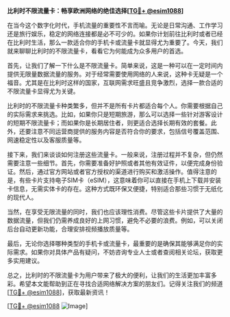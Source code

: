 **比利时不限流量卡：畅享欧洲网络的绝佳选择[[TG💪+ @esim1088](https://t.me/s/esim1088)]**

在当今这个数字化时代，手机流量的重要性不言而喻。无论是日常沟通、工作学习还是旅行娱乐，稳定的网络连接都是必不可少的。如果你计划前往比利时或者已经在比利时生活，那么一款适合你的手机卡或流量卡就显得尤为重要了。今天，我们就来聊聊比利时的不限流量卡，看看它为何能成为众多用户的首选。

首先，让我们了解一下什么是不限流量卡。简单来说，这是一种可以在一定时间内提供无限量数据流量的服务。对于经常需要使用网络的人来说，这种卡无疑是一个福音。尤其是在比利时这样的国家，互联网需求旺盛且竞争激烈，选择一款合适的不限流量卡显得尤为关键。

比利时的不限流量卡种类繁多，但并不是所有卡片都适合每个人。你需要根据自己的实际需求来挑选。比如，如果你只是短期旅游，那么可以选择一些针对游客设计的短期不限流量卡；而如果你是长期居住者，则更适合选择长期有效的套餐。此外，还要注意不同运营商提供的服务内容是否符合你的要求，包括信号覆盖范围、网速稳定性以及客服质量等。

接下来，我们来谈谈如何注册这些流量卡。一般来说，注册过程并不复杂，但仍然需要注意一些细节。首先，你需要准备好护照或者其他有效证件，以便完成身份验证。然后，通过官方网站或者官方授权的渠道进行购买和激活操作。值得注意的是，有些卡片支持电子SIM卡（eSIM），这意味着你可以直接在手机上下载并安装卡信息，无需实体卡的存在。这种方式既环保又便捷，特别适合那些习惯于无纸化的现代人。

当然，在享受无限流量的同时，我们也应该理性消费。尽管这些卡片提供了大量的数据流量，但我们仍需养成良好的上网习惯，避免不必要的浪费。例如，可以关闭后台自动更新功能，合理安排视频播放质量等。

最后，无论你选择哪种类型的手机卡或流量卡，最重要的是确保其能够满足你的实际需求。如果你对具体产品有疑问，不妨咨询专业人士或者查阅相关论坛，获取更多实用建议。

总之，比利时的不限流量卡为用户带来了极大的便利，让我们的生活更加丰富多彩。希望本文能帮助到正在寻找合适网络解决方案的朋友们。记得关注我们的频道[[TG💪+ @esim1088](https://t.me/s/esim1088)]，获取最新资讯！

[[TG💪+ @esim1088](https://t.me/s/esim1088) ![Image](https://i.postimg.cc/4NQfJmqS/Snipaste-2025-05-13-00-14-12.png)]